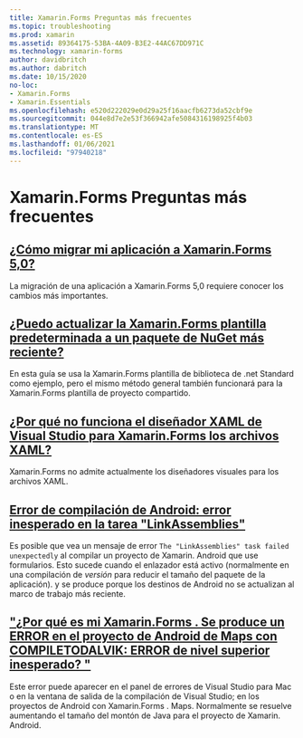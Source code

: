 ```yaml
---
title: Xamarin.Forms Preguntas más frecuentes
ms.topic: troubleshooting
ms.prod: xamarin
ms.assetid: 89364175-53BA-4A09-B3E2-44AC67DD971C
ms.technology: xamarin-forms
author: davidbritch
ms.author: dabritch
ms.date: 10/15/2020
no-loc:
- Xamarin.Forms
- Xamarin.Essentials
ms.openlocfilehash: e520d222029e0d29a25f16aacfb6273da52cbf9e
ms.sourcegitcommit: 044e8d7e2e53f366942afe5084316198925f4b03
ms.translationtype: MT
ms.contentlocale: es-ES
ms.lasthandoff: 01/06/2021
ms.locfileid: "97940218"
---
```

# <a name="no-locxamarinforms-frequently-asked-questions"></a>Xamarin.Forms Preguntas más frecuentes

## <a name="how-do-i-migrate-my-app-to-no-locxamarinforms-50"></a>[¿Cómo migrar mi aplicación a Xamarin.Forms 5,0?](forms5-migration.md)

La migración de una aplicación a Xamarin.Forms 5,0 requiere conocer los cambios más importantes.

## <a name="can-i-update-the-no-locxamarinforms-default-template-to-a-newer-nuget-package"></a>[¿Puedo actualizar la Xamarin.Forms plantilla predeterminada a un paquete de NuGet más reciente?](update-forms-template.md)

En esta guía se usa la Xamarin.Forms plantilla de biblioteca de .net Standard como ejemplo, pero el mismo método general también funcionará para la Xamarin.Forms plantilla de proyecto compartido.

## <a name="why-doesnt-the-visual-studio-xaml-designer-work-for-no-locxamarinforms-xaml-files"></a>[¿Por qué no funciona el diseñador XAML de Visual Studio para Xamarin.Forms los archivos XAML?](forms-xaml-designer.md)

Xamarin.Forms no admite actualmente los diseñadores visuales para los archivos XAML.

## <a name="android-build-error-the-linkassemblies-task-failed-unexpectedly"></a>[Error de compilación de Android: error inesperado en la tarea "LinkAssemblies"](android-linkassemblies-error.md)

Es posible que vea un mensaje de error `The "LinkAssemblies" task failed unexpectedly` al compilar un proyecto de Xamarin. Android que use formularios. Esto sucede cuando el enlazador está activo (normalmente en una compilación de *versión* para reducir el tamaño del paquete de la aplicación). y se produce porque los destinos de Android no se actualizan al marco de trabajo más reciente.

## <a name="why-does-my-no-locxamarinformsmaps-android-project-fail-with-compiletodalvik--unexpected-top-level-error"></a>["¿Por qué es mi Xamarin.Forms . Se produce un ERROR en el proyecto de Android de Maps con COMPILETODALVIK: ERROR de nivel superior inesperado? "](maps-compiletodalvik-error.md)

Este error puede aparecer en el panel de errores de Visual Studio para Mac o en la ventana de salida de la compilación de Visual Studio; en los proyectos de Android con Xamarin.Forms . Maps. Normalmente se resuelve aumentando el tamaño del montón de Java para el proyecto de Xamarin. Android.
